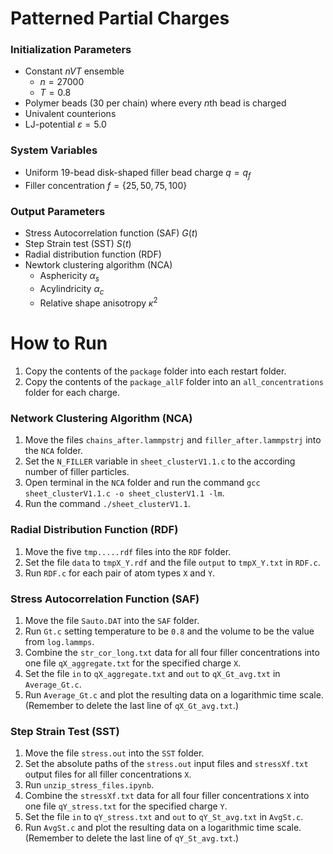 # Patterned Partial Charges

### Initialization Parameters
- Constant $nVT$ ensemble
  - $n=27000$
  - $T=0.8$
- Polymer beads (30 per chain) where every $n$th bead is charged
- Univalent counterions
- LJ-potential $\varepsilon=5.0$

### System Variables
- Uniform 19-bead disk-shaped filler bead charge $q=q_f$
- Filler concentration $f=\{25,50,75,100\}$

### Output Parameters
- Stress Autocorrelation function (SAF) $G(t)$
- Step Strain test (SST) $S(t)$
- Radial distribution function (RDF) 
- Newtork clustering algorithm (NCA)
  - Asphericity $\alpha_s$
  - Acylindricity $\alpha_c$
  - Relative shape anisotropy $\kappa^2$
  
# How to Run

1. Copy the contents of the `package` folder into each restart folder.
2. Copy the contents of the `package_allF` folder into an `all_concentrations` folder for each charge.

### Network Clustering Algorithm (NCA)
1. Move the files `chains_after.lammpstrj` and `filler_after.lammpstrj` into the `NCA` folder.
2. Set the `N_FILLER` variable in `sheet_clusterV1.1.c` to the according number of filler particles.
3. Open terminal in the `NCA` folder and run the command `gcc sheet_clusterV1.1.c -o sheet_clusterV1.1 -lm`.
4. Run the command `./sheet_clusterV1.1`.

### Radial Distribution Function (RDF)
1. Move the five `tmp.....rdf` files into the `RDF` folder.
2. Set the file `data` to `tmpX_Y.rdf` and the file `output` to `tmpX_Y.txt` in `RDF.c`.
3. Run `RDF.c` for each pair of atom types `X` and `Y`.

### Stress Autocorrelation Function (SAF)
1. Move the file `Sauto.DAT` into the `SAF` folder.
2. Run `Gt.c` setting temperature to be `0.8` and the volume to be the value from `log.lammps`.
3. Combine the `str_cor_long.txt` data for all four filler concentrations into one file `qX_aggregate.txt` for the specified charge `X`.
4. Set the file `in` to `qX_aggregate.txt` and `out` to `qX_Gt_avg.txt` in `Average_Gt.c`.
5. Run `Average_Gt.c` and plot the resulting data on a logarithmic time scale. (Remember to delete the last line of `qX_Gt_avg.txt`.)

### Step Strain Test (SST)
1. Move the file `stress.out` into the `SST` folder.
2. Set the absolute paths of the `stress.out` input files and `stressXf.txt` output files for all filler concentrations `X`.
3. Run `unzip_stress_files.ipynb`.
4. Combine the `stressXf.txt` data for all four filler concentrations `X` into one file `qY_stress.txt` for the specified charge `Y`.
5. Set the file `in` to `qY_stress.txt` and `out` to `qY_St_avg.txt` in `AvgSt.c`.
6. Run `AvgSt.c` and plot the resulting data on a logarithmic time scale. (Remember to delete the last line of `qY_St_avg.txt`.)
